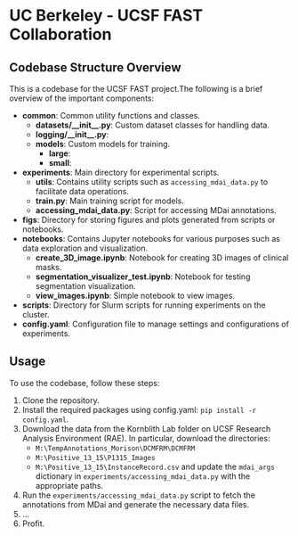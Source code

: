 # UC Berkeley - UCSF FAST Collaboration

## Codebase Structure Overview

This is a codebase for the UCSF FAST project.The following is a brief overview of the important components:

- **common**: Common utility functions and classes.
  - **datasets/\_\_init__.py**: Custom dataset classes for handling data.
  - **logging/\_\_init__.py**: 
  - **models**: Custom models for training.
    - **large**:
    - **small**:
- **experiments**: Main directory for experimental scripts.
  - **utils**: Contains utility scripts such as `accessing_mdai_data.py` to facilitate data operations.
  - **train.py**: Main training script for models.
  - **accessing_mdai_data.py**: Script for accessing MDai annotations. 
- **figs**: Directory for storing figures and plots generated from scripts or notebooks.
- **notebooks**: Contains Jupyter notebooks for various purposes such as data exploration and visualization.
  - **create_3D_image.ipynb**: Notebook for creating 3D images of clinical masks.
  - **segmentation_visualizer_test.ipynb**: Notebook for testing segmentation visualization.
  - **view_images.ipynb**: Simple notebook to view images.
- **scripts**: Directory for Slurm scripts for running experiments on the cluster.
- **config.yaml**: Configuration file to manage settings and configurations of experiments.

## Usage

To use the codebase, follow these steps:
1. Clone the repository.
2. Install the required packages using config.yaml: `pip install -r config.yaml`.
3. Download the data from the Kornblith Lab folder on UCSF Research Analysis Environment (RAE). In particular, download
the directories:
    - `M:\TempAnnotations_Morison\DCMFRM\DCMFRM`
    - `M:\Positive_13_15\P1315_Images`
    - `M:\Positive_13_15\InstanceRecord.csv`
and update the `mdai_args` dictionary in `experiments/accessing_mdai_data.py` with the appropriate paths.
4. Run the `experiments/accessing_mdai_data.py` script to fetch the annotations from MDai and generate the necessary data files.
5. ...
6. Profit.